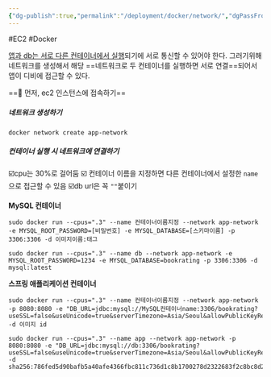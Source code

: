 ```yaml
---
{"dg-publish":true,"permalink":"/deployment/docker/network/","dgPassFrontmatter":true,"noteIcon":"","created":"2024-11-02T03:57:20.648+09:00","updated":"2024-11-05T19:35:14.160+09:00"}
---
```



#EC2 #Docker 

<u>앱과 db는 서로 다른 컨테이너에서 실행</u>되기에 서로 통신할 수 있어야 한다. 
그러기위해 네트워크를 생성해서 해당 ==네트워크로 두 컨테이너를 실행하면 서로 연결==되어서 앱이 디비에 접근할 수 있다. 


==🍎 먼저, ec2 인스턴스에 접속하기==


##### 네트워크 생성하기
```shell
docker network create app-network
```

##### 컨테이너 실행 시 네트워크에 연결하기

☑️cpu는 30%로 걸어둠
☑️ 컨테이너 이름을 지정하면 다른 컨테이너에서 설정한 `name`으로 접근할 수 있음 
☑️db url은 꼭 `""`붙이기

**MySQL 컨테이너**
```shell
sudo docker run --cpus=".3" --name 컨테이너이름지정 --network app-network -e MYSQL_ROOT_PASSWORD=[비밀번호] -e MYSQL_DATABASE=[스키마이름] -p 3306:3306 -d 이미지이름:태그
```

```shell
sudo docker run --cpus=".3" --name db --network app-network -e MYSQL_ROOT_PASSWORD=1234 -e MYSQL_DATABASE=bookrating -p 3306:3306 -d mysql:latest
```


**스프링 애플리케이션 컨테이너**
```shell
sudo docker run --cpus=".3" --name 컨테이너이름지정 --network app-network -p 8080:8080 -e "DB_URL=jdbc:mysql://MySQL컨테이너name:3306/bookrating?useSSL=false&useUnicode=true&serverTimezone=Asia/Seoul&allowPublicKeyRetrieval=true" -d 이미지 id
```

```shell
sudo docker run --cpus=".3" --name app --network app-network -p 8080:8080 -e "DB_URL=jdbc:mysql://db:3306/bookrating?useSSL=false&useUnicode=true&serverTimezone=Asia/Seoul&allowPublicKeyRetrieval=true" -d sha256:786fed5d90bafb5a40afe4366fbc811c736d1c8b1700278d2322683f2c8bc8d2
```




